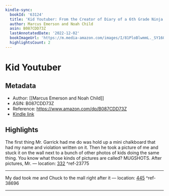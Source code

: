 ```yaml
---
kindle-sync:
  bookId: '63124'
  title: 'Kid Youtuber: From the Creator of Diary of a 6th Grade Ninja'
  author: Marcus Emerson and Noah Child
  asin: B087CDD73Z
  lastAnnotatedDate: '2022-12-02'
  bookImageUrl: 'https://m.media-amazon.com/images/I/81PloBlwmmL._SY160.jpg'
  highlightsCount: 2
---
```

# Kid Youtuber
## Metadata
* Author: [[Marcus Emerson and Noah Child]]
* ASIN: B087CDD73Z
* Reference: https://www.amazon.com/dp/B087CDD73Z
* [Kindle link](kindle://book?action=open&asin=B087CDD73Z)

## Highlights
The first thing Mr. Garrick had me do was hold up a mini chalkboard that had my name and violation written on it. Then he took a picture of me and stuck it on the wall next to a bunch of other photos of kids doing the same thing. You know what those kinds of pictures are called? MUGSHOTS. After pictures, Mr. — location: [332](kindle://book?action=open&asin=B087CDD73Z&location=332) ^ref-23775

---
My dad took me and Chuck to the mall right after it — location: [445](kindle://book?action=open&asin=B087CDD73Z&location=445) ^ref-38696

---
